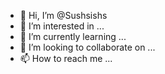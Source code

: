 - 👋 Hi, I’m @Sushsishs
- 👀 I’m interested in ...
- 🌱 I’m currently learning ...
- 💞️ I’m looking to collaborate on ...
- 📫 How to reach me ...

<!---
Sushsishs/Sushsishs is a ✨ special ✨ repository because its `README.md` (this file) appears on your GitHub profile.
You can click the Preview link to take a look at your changes.
--->
